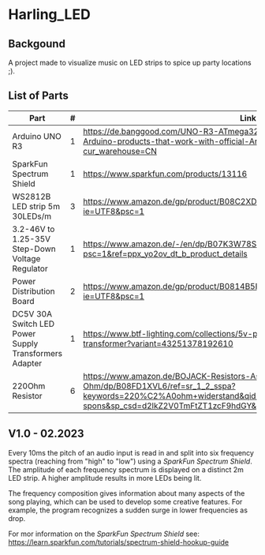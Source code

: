 # Harling_LED

## Backgound
A project made to visualize music on LED strips to spice up party locations ;).

## List of Parts
|Part|#|Link|
|---|---|---|
|Arduino UNO R3|1|https://de.banggood.com/UNO-R3-ATmega328P-Development-Board-Geekcreit-for-Arduino-products-that-work-with-official-Arduino-boards-p-963697.html?cur_warehouse=CN|
|SparkFun Spectrum Shield|1|https://www.sparkfun.com/products/13116|
|WS2812B LED strip 5m 30LEDs/m|3|https://www.amazon.de/gp/product/B08C2XD34L/ref=ppx_yo_dt_b_asin_title_o06_s00?ie=UTF8&psc=1|
|3.2-46V to 1.25-35V Step-Down Voltage Regulator|1|https://www.amazon.de/-/en/dp/B07K3W78SQ?psc=1&ref=ppx_yo2ov_dt_b_product_details|
|Power Distribution Board|2|https://www.amazon.de/gp/product/B0814B5P5M/ref=ppx_yo_dt_b_asin_title_o05_s00?ie=UTF8&psc=1|
|DC5V 30A Switch LED Power Supply Transformers Adapter|1|https://www.btf-lighting.com/collections/5v-power-supply/products/dc5v-transformer?variant=43251378192610|
|220Ohm Resistor|6|https://www.amazon.de/BOJACK-Resistors-Assortment-Kit-Ohm/dp/B08FD1XVL6/ref=sr_1_2_sspa?keywords=220%C2%A0ohm+widerstand&qid=1677441894&sr=8-2-spons&sp_csd=d2lkZ2V0TmFtZT1zcF9hdGY&psc=1|

## V1.0 - 02.2023
Every 10ms the pitch of an audio input is read in and split into six frequency spectra (reaching from "high" to "low") using a *SparkFun Spectrum Shield*. 
The amplitude of each frequency spectrum is displayed on a distinct 2m LED strip. A higher amplitude results in more LEDs being lit.

The frequency composition gives information about many aspects of the song playing, which can be used to develop some creative features.
For example, the program recognizes a sudden surge in lower frequencies as drop.

For mor information on the *SparkFun Spectrum Shield* see: https://learn.sparkfun.com/tutorials/spectrum-shield-hookup-guide
